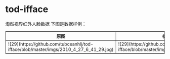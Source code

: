 # tod-ifface
淘然视界红外人脸数据
下图是数据样例：<br>
<table border="1">
  <tr>
    <th>原图</th>
    <th>标注样例</th>
  </tr>
  <tr>
    <td>![29](https://github.com/tubceanhlj/tod-ifface/blob/master/imgs/2010_4_27_6_41_29.jpg)</td>
    <td>![29](https://github.com/tubceanhlj/tod-ifface/blob/master/imgs/2010_4_27_6_41_29.jpg)</td>
  </tr>
</table>
